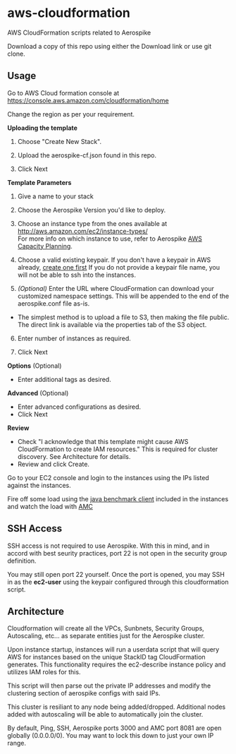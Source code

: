 aws-cloudformation
==================

AWS CloudFormation scripts related to Aerospike

Download a copy of this repo using either the Download link or use git clone.


## Usage
Go to AWS Cloud formation console at https://console.aws.amazon.com/cloudformation/home

Change the region as per your requirement.

**Uploading the template**

1. Choose "Create New Stack".

2. Upload the aerospike-cf.json found in this repo.

3. Click Next

**Template Parameters**

1. Give a name to your stack

2. Choose the Aerospike Version you'd like to deploy.

3. Choose an instance type from the ones available at
http://aws.amazon.com/ec2/instance-types/  
For more info on which instance to use, refer to Aerospike [AWS Capacity Planning](http://www.aerospike.com/docs/operations/aws/capacity_planning.html).

4. Choose a valid existing keypair. If you don't have a keypair in AWS already, [create one first](http://docs.aws.amazon.com/gettingstarted/latest/wah/getting-started-create-key-pair.html) If you do not provide a keypair file name, you will not be able to ssh into the instances.

5. *(Optional)* Enter the URL where CloudFormation can download your customized namespace settings. This will be appended to the end of the aerospike.conf file as-is.
  * The simplest method is to upload a file to S3, then making the file public. The direct link is available via the properties tab of the S3 object. 

6. Enter number of instances as required.

7. Click Next

**Options** (Optional)
* Enter additional tags as desired.

**Advanced** (Optional)
* Enter advanced configurations as desired.
* Click Next

**Review**
* Check "I acknowledge that this template might cause AWS CloudFormation to create IAM resources." This is required for cluster discovery. See Architecture for details.
* Review and click Create.

Go to your EC2 console and login to the instances using the IPs listed against the instances.

Fire off some load using the [java benchmark client](http://www.aerospike.com/docs/client/java/benchmarks.html) included in the instances and watch the load with [AMC](http://www.aerospike.com/docs/amc/) 

## SSH Access

SSH access is not required to use Aerospike. With this in mind, and in accord with best seurity practices, port 22 is not open in the security group definition.

You may still open port 22 yourself. Once the port is opened, you may SSH in as the **ec2-user** using the keypair configured through this cloudformation script.



## Architecture
Cloudformation will create all the VPCs, Sunbnets, Security Groups, Autoscaling, etc... as separate entities just for the Aerospike cluster.

Upon instance startup, instances will run a userdata script that will query AWS for instances based on the unique StackID tag CloudFormation generates. This functionality requires the ec2-describe instance policy and utilizes IAM roles for this.

This script will then parse out the private IP addresses and modify the clustering section of aerospike configs with said IPs.

This cluster is resiliant to any node being added/dropped. Additional nodes added with autoscaling will be able to automatically join the cluster.

By default, Ping, SSH, Aerospike ports 3000 and AMC port 8081 are open globally (0.0.0.0/0). You may want to lock this down to just your own IP range.
